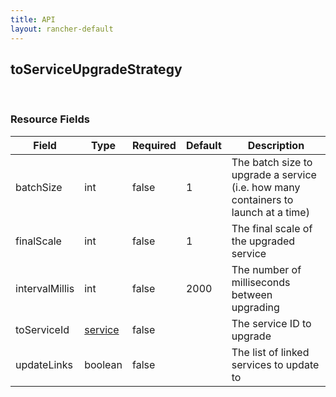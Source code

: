 ```yaml
---
title: API
layout: rancher-default
---
```


## toServiceUpgradeStrategy




​​
### Resource Fields

Field | Type | Required | Default | Description
---|---|---|---|---
batchSize | int | false | 1 | The batch size to upgrade a service (i.e. how many containers to launch at a time)
finalScale | int | false | 1 | The final scale of the upgraded service
intervalMillis | int | false | 2000 | The number of milliseconds between upgrading
toServiceId | [service]({{site.baseurl}}/rancher/api/api-resources/service/) | false | <no value> | The service ID to upgrade
updateLinks | boolean | false | <no value> | The list of linked services to update to

